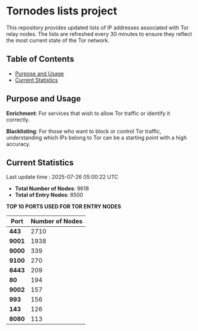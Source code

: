 # Tornodes lists project

This repository provides updated lists of IP addresses associated with Tor relay nodes. The lists are refreshed every 30 minutes to ensure they reflect the most current state of the Tor network.

## Table of Contents

- [Purpose and Usage](#purpose-and-usage)
- [Current Statistics](#current-statistics)


## Purpose and Usage

**Enrichment**: For services that wish to allow Tor traffic or identify it correctly.

**Blacklisting**: For those who want to block or control Tor traffic, understanding which IPs belong to Tor can be a starting point with a high accuracy.

## Current Statistics

Last update time : 2025-07-26 05:00:22 UTC

- **Total Number of Nodes**: 9618
- **Total of Entry Nodes**: 8500

**TOP 10 PORTS USED FOR TOR ENTRY NODES**

| **Port** | **Number of Nodes** |
|------|-----------------|
| **443**   | 2710  |
| **9001**   | 1938  |
| **9000**   | 339  |
| **9100**   | 270  |
| **8443**   | 209  |
| **80**   | 194  |
| **9002**   | 157  |
| **993**   | 156  |
| **143**   | 126  |
| **8080**   | 113  |

